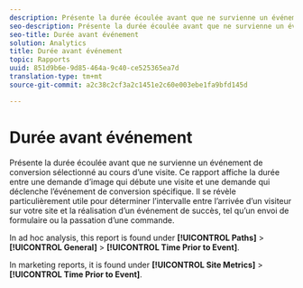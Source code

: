 ```yaml
---
description: Présente la durée écoulée avant que ne survienne un événement de conversion sélectionné au cours d’une visite. Ce rapport affiche la durée entre une demande d’image qui débute une visite et une demande qui déclenche l’événement de conversion spécifique. Il se révèle particulièrement utile pour déterminer l’intervalle entre l’arrivée d’un visiteur sur votre site et la réalisation d’un événement de succès, tel qu’un envoi de formulaire ou la passation d’une commande.
seo-description: Présente la durée écoulée avant que ne survienne un événement de conversion sélectionné au cours d’une visite. Ce rapport affiche la durée entre une demande d’image qui débute une visite et une demande qui déclenche l’événement de conversion spécifique. Il se révèle particulièrement utile pour déterminer l’intervalle entre l’arrivée d’un visiteur sur votre site et la réalisation d’un événement de succès, tel qu’un envoi de formulaire ou la passation d’une commande.
seo-title: Durée avant événement
solution: Analytics
title: Durée avant événement
topic: Rapports
uuid: 851d9b6e-9d85-464a-9c40-ce525365ea7d
translation-type: tm+mt
source-git-commit: a2c38c2cf3a2c1451e2c60e003ebe1fa9bfd145d

---
```



# Durée avant événement

Présente la durée écoulée avant que ne survienne un événement de conversion sélectionné au cours d’une visite. Ce rapport affiche la durée entre une demande d’image qui débute une visite et une demande qui déclenche l’événement de conversion spécifique. Il se révèle particulièrement utile pour déterminer l’intervalle entre l’arrivée d’un visiteur sur votre site et la réalisation d’un événement de succès, tel qu’un envoi de formulaire ou la passation d’une commande.

In ad hoc analysis, this report is found under **[!UICONTROL Paths]** &gt; **[!UICONTROL General]** &gt; **[!UICONTROL Time Prior to Event]**.

In marketing reports, it is found under **[!UICONTROL Site Metrics]** &gt; **[!UICONTROL Time Prior to Event]**.
